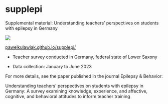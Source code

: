 # supplepi

Supplemental material: Understanding teachers’ perspectives on students with epilepsy in Germany

[![](https://zenodo.org/badge/DOI/10.5281/zenodo.14210541.svg)](https://doi.org/10.5281/zenodo.14210541)

[pawelkulawiak.github.io/supplepi/](https://pawelkulawiak.github.io/supplepi/)

- Teacher survey conducted in Germany, federal state of Lower Saxony

- Data collection: January to June 2023

For more details, see the paper published in the journal Epilepsy & Behavior:

Understanding teachers’ perspectives on students with epilepsy in Germany: A survey examining knowledge, experience, and affective, cognitive, and behavioral attitudes to inform teacher training
